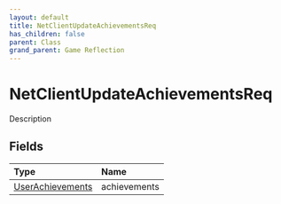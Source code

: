 ```yaml
---
layout: default
title: NetClientUpdateAchievementsReq
has_children: false
parent: Class
grand_parent: Game Reflection
---
```

# NetClientUpdateAchievementsReq
Description 

## Fields

| Type | Name |
|:----------|:--------------|
| [UserAchievements](/riftbreaker-wiki/docs/game-reflection/classes/user_achievements/) | achievements |

